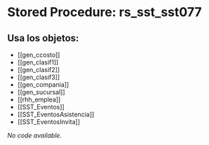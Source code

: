 # Stored Procedure: rs_sst_sst077

## Usa los objetos:
- [[gen_ccosto]]
- [[gen_clasif1]]
- [[gen_clasif2]]
- [[gen_clasif3]]
- [[gen_compania]]
- [[gen_sucursal]]
- [[rhh_emplea]]
- [[SST_Eventos]]
- [[SST_EventosAsistencia]]
- [[SST_EventosInvita]]

*No code available.*
